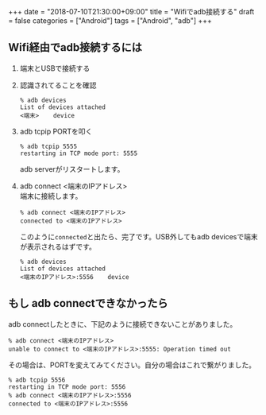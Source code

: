 +++
date = "2018-07-10T21:30:00+09:00"
title = "Wifiでadb接続する"
draft = false
categories = ["Android"]
tags = ["Android", "adb"]
+++

## Wifi経由でadb接続するには

1. 端末とUSBで接続する

2. 認識されてることを確認
    ```
    % adb devices
    List of devices attached
    <端末>	device
    ```

3. adb tcpip PORTを叩く

    ```
    % adb tcpip 5555
    restarting in TCP mode port: 5555
    ```
    adb serverがリスタートします。

4. adb connect <端末のIPアドレス>    
端末に接続します。

    ```
    % adb connect <端末のIPアドレス>
    connected to <端末のIPアドレス>
    ```
    このように`connected`と出たら、完了です。USB外してもadb devicesで端末が表示されるはずです。

    ```
    % adb devices
    List of devices attached
    <端末のIPアドレス>:5556	device
    ```


## もし adb connectできなかったら

adb connectしたときに、下記のように接続できないことがありました。
```
% adb connect <端末のIPアドレス>
unable to connect to <端末のIPアドレス>:5555: Operation timed out
```

その場合は、PORTを変えてみてください。自分の場合はこれで繋がりました。

```
% adb tcpip 5556
restarting in TCP mode port: 5556
% adb connect <端末のIPアドレス>:5556
connected to <端末のIPアドレス>:5556
```
